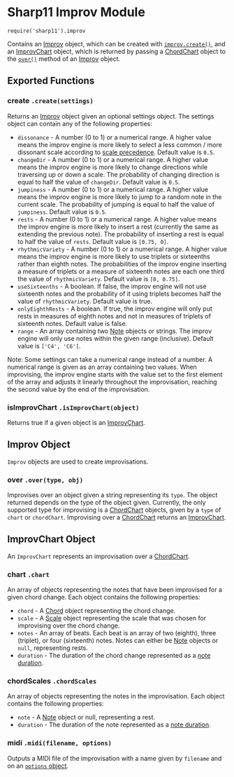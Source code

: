 # Sharp11 Improv Module
`require('sharp11').improv`

Contains an [Improv](#improv-object) object, which can be created with [`improv.create()`](#module-create), and an [ImprovChart](#improv-chart-object) object, which is returned by passing a [ChordChart](chord.md#chord-chart-object) object to the [`over()`](#improv-over) method of an [Improv](#improv-object) object.

## <a name="module"></a> Exported Functions
### <a name="module-create"></a> create `.create(settings)`
Returns an [Improv](#improv-object) object given an optional settings object.  The settings object can contain any of the following properties:
* `dissonance` - A number (0 to 1) or a numerical range.  A higher value means the improv engine is more likely to select a less common / more dissonant scale according to [scale precedence](scale.md#module-precedence).  Default value is `0.5`.
* `changeDir` - A number (0 to 1) or a numerical range.  A higher value means the improv engine is more likely to change directions while traversing up or down a scale.  The probability of changing direction is equal to half the value of `changeDir`.  Default value is `0.5`.
* `jumpiness` - A number (0 to 1) or a numerical range.  A higher value means the improv engine is more likely to jump to a random note in the current scale.  The probability of jumping is equal to half the value of `jumpiness`.  Default value is `0.5`.
* `rests` - A number (0 to 1) or a numerical range.  A higher value means the improv engine is more likely to insert a rest (currently the same as extending the previous note).  The probability of inserting a rest is equal to half the value of `rests`.  Default value is `[0.75, 0]`.
* `rhythmicVariety` - A number (0 to 1) or a numerical range.  A higher value means the improv engine is more likely to use triplets or sixteenths rather than eighth notes.  The probabilities of the improv engine inserting a measure of triplets or a measure of sixteenth notes are each one third the value of `rhythmicVariety`.  Default value is `[0, 0.75]`.
* `useSixteenths` - A boolean.  If false, the improv engine will not use sixteenth notes and the probability of it using triplets becomes half the value of `rhythmicVariety`.  Default value is true.
* `onlyEighthRests` - A boolean.  If true, the improv engine will only put rests in measures of eighth notes and not in measures of triplets of sixteenth notes.  Default value is false.
* `range` - An array containing two [Note](note.md#note-object) objects or strings.  The improv engine will only use notes within the given range (inclusive).  Default value is `['C4', 'C6']`.

Note: Some settings can take a numerical range instead of a number.  A numerical range is given as an array containing two values.  When improvising, the improv engine starts with the value set to the first element of the array and adjusts it linearly throughout the improvisation, reaching the second value by the end of the improvisation.

### <a name="module-isImprovChart"></a> isImprovChart `.isImprovChart(object)`
Returns true if a given object is an [ImprovChart](#improv-chart-object).

## <a name="improv-object"></a> Improv Object
`Improv` objects are used to create improvisations.

### <a name="improv-over"></a> over `.over(type, obj)`
Improvises over an object given a string representing its `type`.  The object returned depends on the type of the object given.  Currently, the only supported type for improvising is a [ChordChart](chord.md#chord-chart-object) objects, given by a `type` of `chart` or `chordChart`.  Improvising over a [ChordChart](chord.md#chord-chart-object) returns an [ImprovChart](#improv-chart-object).

## <a name="improv-chart-object"></a> ImprovChart Object
An `ImprovChart` represents an improvisation over a [ChordChart](chord.md#chord-chart-object).

### <a name="improv-chart-chart"></a> chart `.chart`
An array of objects representing the notes that have been improvised for a given chord change.  Each object contains the following properties:
* `chord` - A [Chord](chord.md#chord-object) object representing the chord change.
* `scale` - A [Scale](scale.md#scale-object) object representing the scale that was chosen for improvising over the chord change.
* `notes` - An array of beats.  Each beat is an array of two (eighth), three (triplet), or four (sixteenth) notes.  Notes can either be [Note](note.md#note-object) objects or `null`, representing rests.
* `duration` - The duration of the chord change represented as a [note duration](../docs/README.md#note-duration).

### <a name="improv-chart-chordScales"></a> chordScales `.chordScales`
An array of objects representing the notes in the improvisation.  Each object contains the following properties:
* `note` - A [Note](note.md#note-object) object or null, representing a rest.
* `duration` - The duration of the note represented as a [note duration](../docs/README.md#note-duration).

### <a name="improv-chart-midi"></a> midi `.midi(filename, options)`
Outputs a MIDI file of the improvisation with a name given by `filename` and on an [`options` object](midi.md#midi-options).
